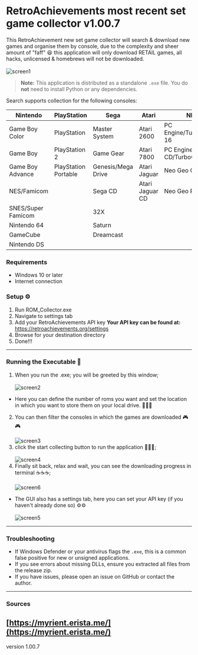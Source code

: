 # RetroAchievements most recent set game collector v1.00.7
This RetroAchievement new set game collector will search & download new games and organise them by console, due to the complexity and sheer amount of "faff" 😆 this application will only download RETAIL games, all hacks, unlicensed & homebrews will not be downloaded.<br/><br/>
![screen1](https://github.com/user-attachments/assets/885e6bf8-e9c5-4eef-bd1d-1b39597be690)

> **Note:** This application is distributed as a standalone `.exe` file. You do **not** need to install Python or any dependencies.

Search supports collection for the following consoles:

| Nintendo                | PlayStation         | Sega                | Atari           | NEC                | Misc.      |
|-------------------------|--------------------|---------------------|-----------------|--------------------------|-------------|
| Game Boy Color          | PlayStation        | Master System       | Atari 2600      | PC Engine/TurboGrafx-16  | Arcade      |
| Game Boy                | PlayStation 2      | Game Gear           | Atari 7800      | PC Engine CD/TurboGrafx-CD|             |
| Game Boy Advance        | PlayStation Portable| Genesis/Mega Drive | Atari Jaguar    | Neo Geo CD               |             |
| NES/Famicom             |                    | Sega CD             | Atari Jaguar CD | Neo Geo Pocket           |             |
| SNES/Super Famicom      |                    | 32X                 |                 |                          |             |
| Nintendo 64             |                    | Saturn              |                 |                          |             |
| GameCube                |                    | Dreamcast           |                 |                          |             |
| Nintendo DS             |                    |                     |                 |                          |             |

### Requirements

- Windows 10 or later
- Internet connection

### Setup :gear:
1. Run ROM_Collector.exe
2. Navigate to settings tab
3. Add your RetroAchievements API key
**Your API key can be found at:**
https://retroachievements.org/settings
4. Browse for your destination directory
5. Done!!!
---


### Running the Executable 🏃
1. When you run the .exe; you will be greeted by this window;<br><br>
![screen2](https://github.com/user-attachments/assets/13d01658-7c8f-41e6-9a4d-c5f16cb05fac)
- Here you can define the number of roms you want and set the location in which you want to store them on your local drive. 📁📁📁
2. You can then filter the consoles in which the games are downloaded 🎮🎮
<br><br>
![screen3](https://github.com/user-attachments/assets/9e84ef7b-3b05-41a3-a556-54b33ef82ee8)
3. click the start collecting button to run the application 🚀🚀🚀;
<br><br>
![screen4](https://github.com/user-attachments/assets/64552d00-75e5-485a-b24e-bc1c65431f0f)
4. Finally sit back, relax and wait, you can see the downloading progress in terminal ☕☕☕;
<br><br>![screen6](https://github.com/user-attachments/assets/ca7fb9f0-66bf-4be7-a0a2-1df66d885943)
- The GUI also has a settings tab, here you can set your API key (if you haven't already done so) ⚙️⚙️
<br><br>
![screen5](https://github.com/user-attachments/assets/c1fe6a15-118d-4147-acf0-c990b31e1fcd)

---

### Troubleshooting
- If Windows Defender or your antivirus flags the `.exe`, this is a common false positive for new or unsigned applications.
- If you see errors about missing DLLs, ensure you extracted all files from the release zip.
- If you have issues, please open an issue on GitHub or contact the author.
---

### Sources
[https://myrient.erista.me/](https://myrient.erista.me/)
---
version 1.00.7


